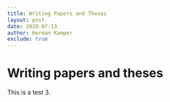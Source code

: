 ```yaml
---
title: Writing Papers and Theses
layout: post
date: 2020-07-13
author: Herman Kamper
exclude: true
---
```


# Writing papers and theses

This is a test 3.
